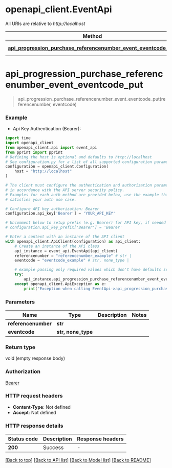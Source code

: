 # openapi_client.EventApi

All URIs are relative to *http://localhost*

Method | HTTP request | Description
------------- | ------------- | -------------
[**api_progression_purchase_referencenumber_event_eventcode_put**](EventApi.md#api_progression_purchase_referencenumber_event_eventcode_put) | **PUT** /api/progression/purchase/{referencenumber}/event/{eventcode} | 


# **api_progression_purchase_referencenumber_event_eventcode_put**
> api_progression_purchase_referencenumber_event_eventcode_put(referencenumber, eventcode)



### Example

* Api Key Authentication (Bearer):
```python
import time
import openapi_client
from openapi_client.api import event_api
from pprint import pprint
# Defining the host is optional and defaults to http://localhost
# See configuration.py for a list of all supported configuration parameters.
configuration = openapi_client.Configuration(
    host = "http://localhost"
)

# The client must configure the authentication and authorization parameters
# in accordance with the API server security policy.
# Examples for each auth method are provided below, use the example that
# satisfies your auth use case.

# Configure API key authorization: Bearer
configuration.api_key['Bearer'] = 'YOUR_API_KEY'

# Uncomment below to setup prefix (e.g. Bearer) for API key, if needed
# configuration.api_key_prefix['Bearer'] = 'Bearer'

# Enter a context with an instance of the API client
with openapi_client.ApiClient(configuration) as api_client:
    # Create an instance of the API class
    api_instance = event_api.EventApi(api_client)
    referencenumber = "referencenumber_example" # str | 
    eventcode = "eventcode_example" # str, none_type | 

    # example passing only required values which don't have defaults set
    try:
        api_instance.api_progression_purchase_referencenumber_event_eventcode_put(referencenumber, eventcode)
    except openapi_client.ApiException as e:
        print("Exception when calling EventApi->api_progression_purchase_referencenumber_event_eventcode_put: %s\n" % e)
```


### Parameters

Name | Type | Description  | Notes
------------- | ------------- | ------------- | -------------
 **referencenumber** | **str**|  |
 **eventcode** | **str, none_type**|  |

### Return type

void (empty response body)

### Authorization

[Bearer](../README.md#Bearer)

### HTTP request headers

 - **Content-Type**: Not defined
 - **Accept**: Not defined


### HTTP response details
| Status code | Description | Response headers |
|-------------|-------------|------------------|
**200** | Success |  -  |

[[Back to top]](#) [[Back to API list]](../README.md#documentation-for-api-endpoints) [[Back to Model list]](../README.md#documentation-for-models) [[Back to README]](../README.md)


